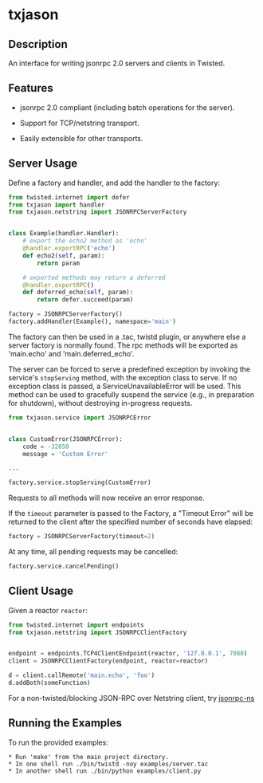 txjason
============


Description
-----------

An interface for writing jsonrpc 2.0 servers and clients in Twisted.


Features
--------

* jsonrpc 2.0 compliant (including batch operations for the server).

* Support for TCP/netstring transport.

* Easily extensible for other transports.


Server Usage
------------

Define a factory and handler, and add the handler to the factory:

```python
from twisted.internet import defer
from txjason import handler
from txjason.netstring import JSONRPCServerFactory


class Example(handler.Handler):
    # export the echo2 method as 'echo'
    @handler.exportRPC('echo')
    def echo2(self, param):
        return param

    # exported methods may return a deferred
    @handler.exportRPC()
    def deferred_echo(self, param):
        return defer.succeed(param)

factory = JSONRPCServerFactory()
factory.addHandler(Example(), namespace='main')
```

The factory can then be used in a .tac, twistd plugin, or anywhere else a server factory
is normally found. The rpc methods will be exported as 'main.echo' and 'main.deferred_echo'.

The server can be forced to serve a predefined exception by invoking the service's
``stopServing`` method, with the exception class to serve. If no exception class is passed,
a ServiceUnavailableError will be used. This method can be used to gracefully suspend the
service (e.g., in preparation for shutdown), without destroying in-progress requests.

```python
from txjason.service import JSONRPCError


class CustomError(JSONRPCError):
    code = -32050
    message = 'Custom Error'

...

factory.service.stopServing(CustomError)
```

Requests to all methods will now receive an error response.

If the ``timeout`` parameter is passed to the Factory, a "Timeout Error" will be returned to the
client after the specified number of seconds have elapsed:

```python
factory = JSONRPCServerFactory(timeout=2)
```

At any time, all pending requests may be cancelled:

```python
factory.service.cancelPending()
```

Client Usage
------------

Given a reactor ``reactor``:

```python
from twisted.internet import endpoints
from txjason.netstring import JSONRPCClientFactory


endpoint = endpoints.TCP4ClientEndpoint(reactor, '127.0.0.1', 7080)
client = JSONRPCClientFactory(endpoint, reactor=reactor)

d = client.callRemote('main.echo', 'foo')
d.addBoth(someFunction)
```

For a non-twisted/blocking JSON-RPC over Netstring client, try [jsonrpc-ns](https://github.com/flowroute/jsonrpc-ns)

Running the Examples
--------------------

To run the provided examples:

    * Run 'make' from the main project directory.
    * In one shell run ./bin/twistd -noy examples/server.tac
    * In another shell run ./bin/python examples/client.py
